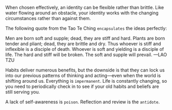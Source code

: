 When chosen effectively, an identity can be flexible rather than
brittle. Like water flowing around an obstacle, your identity works
with the changing circumstances rather than against them.

The following quote from the Tao Te Ching `encapsulates` the ideas
perfectly:

Men are born soft and supple;
dead, they are stiff and hard.
Plants are born tender and pliant;
dead, they are brittle and dry.
Thus whoever is stiff and inflexible
is a disciple of death.
Whoever is soft and yielding
is a disciple of life.
The hard and stiff will be broken.
The soft and supple will prevail.
—LAO TZU

Habits deliver numerous benefits, but the downside is that they can
lock us into our previous patterns of thinking and acting—even when
the world is shifting around us. Everything is `impermanent`. Life is
constantly changing, so you need to periodically check in to see if your
old habits and beliefs are still serving you.

A lack of self-awareness is `poison`. Reflection and review is the
`antidote`.